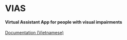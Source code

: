 # VIAS
#### Virtual Assistant App for people with visual impairments
[Documentation (Vietnamese)](https://docs.google.com/document/d/1jz08fSeY96y-cVVK2I_BOcw7Yio8U-iV/edit?usp=sharing&ouid=107193631397564877581&rtpof=true&sd=true)
